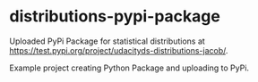 # distributions-pypi-package
Uploaded PyPi Package for statistical distributions at https://test.pypi.org/project/udacityds-distributions-jacob/.

Example project creating Python Package and uploading to PyPi.
